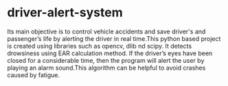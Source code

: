 # driver-alert-system
Its main objective is to control vehicle accidents and save driver's and passenger’s life by alerting the driver in real time.This python based project is created using libraries such as opencv, dlib nd scipy.
It detects drowsiness using EAR calculation method. If the driver’s eyes have been closed for a considerable time, then the program will alert the user by playing an alarm sound.This algorithm can be helpful to avoid crashes caused by fatigue.

